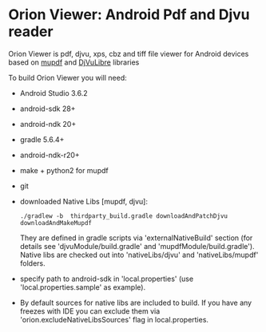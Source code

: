 # Orion Viewer: Android Pdf and Djvu reader

Orion Viewer is pdf, djvu, xps, cbz and tiff file viewer for Android
devices based on
[mupdf](http://mupdf.com/) and
[DjVuLibre](https://sourceforge.net/p/djvu/djvulibre-git/ci/master/tree/)
libraries

To build Orion Viewer you will need:

 * Android Studio 3.6.2
 * android-sdk 28+
 * android-ndk 20+
 * gradle 5.6.4+
 * android-ndk-r20+
 * make + python2 for mupdf
 * git

 * downloaded Native Libs [mupdf, djvu]:

    `./gradlew -b  thirdparty_build.gradle downloadAndPatchDjvu downloadAndMakeMupdf`

    They are defined in gradle scripts via 'externalNativeBuild' section
    (for details see 'djvuModule/build.gradle' and 'mupdfModule/build.gradle').
    Native libs are checked out into 'nativeLibs/djvu' and 'nativeLibs/mupdf' folders.

 * specify path to android-sdk in 'local.properties' (use 'local.properties.sample' as example).

 * By default sources for native libs are included to build.
  If you have any freezes with IDE you can exclude them via 'orion.excludeNativeLibsSources'
  flag in local.properties.
